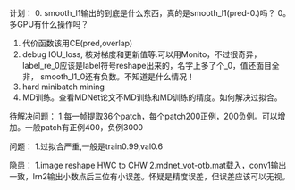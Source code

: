 计划：
0. smooth_l1输出的到底是什么东西，真的是smooth_l1(pred-0.)吗？
0。多GPU有什么操作吗？
1. 代价函数该用CE(pred,overlap)
2. debug IOU_loss, 核对梯度和更新值等.可以用Monito，不过很奇异，label_re_0应该是label符号reshape出来的，名字上多了个_0，值还面目全非，
smooth_l1_0还有负数。不知道是什么情况！
3. hard minibatch mining
4. MD训练。查看MDNet论文不MD训练和MD训练的精度。如何解决过拟合。

待解决问题：
1.每一帧提取36个patch，每个patch200正例，200负例。可以增加。一般patch有正例400，负例3000

问题：
1.过拟合严重,一般是train0.99,val0.6

隐患：
1.image reshape HWC to CHW
2.mdnet_vot-otb.mat载入，conv1输出一致，lrn2输出小数点后三位有小误差。怀疑是精度误差，但误差应该可以无视。
